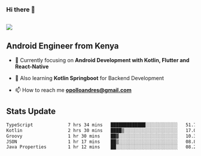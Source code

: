 ### Hi there 👋
<h2 align="left"><img src="https://readme-typing-svg.herokuapp.com?color='blue'&lines=I'm+Andrew+Opollo😊;Welcome+to+my+Github😜"> </h2>

## Android Engineer from Kenya


- 🌱 Currently focusing on **Android Development with Kotlin, Flutter and React-Native**

- 🔭 Also learning **Kotlin Springboot** for Backend Development

- 📫 How to reach me **opolloandres@gmail.com**


## Stats Update
<!--START_SECTION:waka-->

```txt
TypeScript             7 hrs 34 mins   █████████████░░░░░░░░░░░░   51.70 %
Kotlin                 2 hrs 30 mins   ████▒░░░░░░░░░░░░░░░░░░░░   17.08 %
Groovy                 1 hr 30 mins    ██▓░░░░░░░░░░░░░░░░░░░░░░   10.34 %
JSON                   1 hr 17 mins    ██▒░░░░░░░░░░░░░░░░░░░░░░   08.80 %
Java Properties        1 hr 12 mins    ██░░░░░░░░░░░░░░░░░░░░░░░   08.22 %
```

<!--END_SECTION:waka-->


